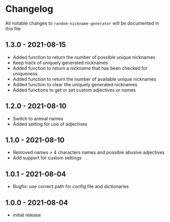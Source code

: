 # Changelog

All notable changes to `random-nickname-generator` will be documented in this file

## 1.3.0 - 2021-08-15

- Added function to return the number of possible unique nicknames
- Keep track of uniquely generated nicknames
- Added function to return a nickname that has been checked for uniqueness
- Added function to return the number of available unique nicknames
- Added function to clear the uniquely generated nicknames
- Added functions to get or set custom adjectives or names

## 1.2.0 - 2021-08-10

- Switch to animal names
- Added setting for use of adjectives 

## 1.1.0 - 2021-08-10

- Removed names > 4 characters names and possible abusive adjectives
- Add support for custom settings

## 1.0.1 - 2021-08-04

- Bugfix: use correct path for config file and dictionaries

## 1.0.0 - 2021-08-04

- initial release
